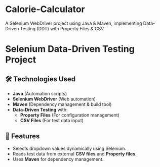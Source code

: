 # Calorie-Calculator
A Selenium WebDriver project using Java &amp; Maven, implementing Data-Driven Testing (DDT) with Property Files &amp; CSV.


# Selenium Data-Driven Testing Project  

## 🛠 Technologies Used
- **Java** (Automation scripts)
- **Selenium WebDriver** (Web automation)
- **Maven** (Dependency management & build tool)
- **Data-Driven Testing** with:
  - **Property Files** (For configuration management)
  - **CSV Files** (For test data input)

## 📌 Features
- Selects dropdown values dynamically using Selenium.
- Reads test data from external **CSV files** and **Property files**.
- Uses **Maven** for dependency management.


